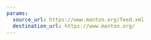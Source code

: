 ```yaml
---
params:
  source_url: https://www.manton.org/feed.xml
  destination_url: https://www.manton.org/
---
```


